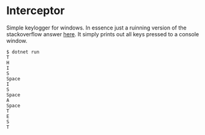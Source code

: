 # Interceptor
Simple keylogger for windows. In essence just a ruinning version of the 
stackoverflow answer [here](https://stackoverflow.com/a/604417/1385324). It 
simply prints out all keys pressed to a console window.

```
$ dotnet run
T
H
I
S
Space
I
S
Space
A
Space
T
E
S
T
```

